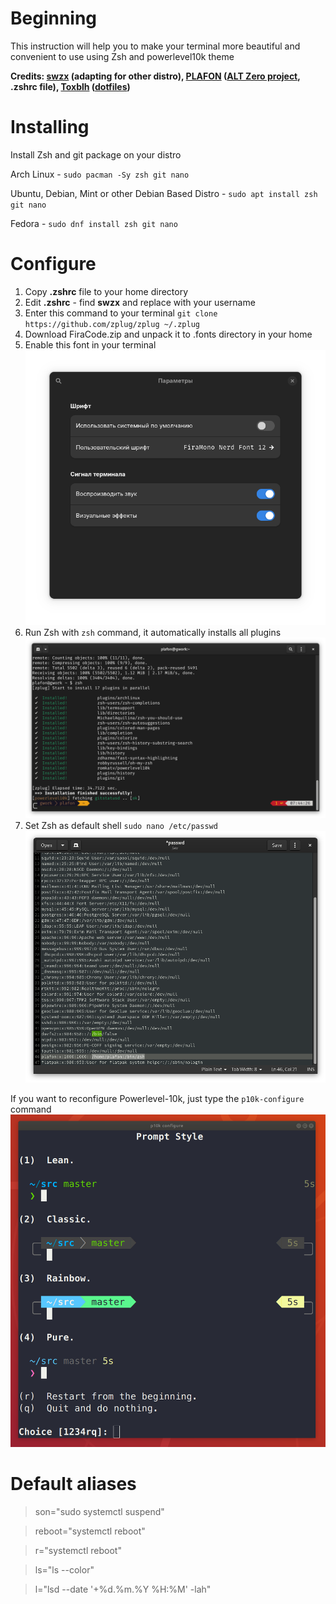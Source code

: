 # Beginning
This instruction will help you to make your terminal more beautiful and convenient to use using Zsh and powerlevel10k theme

**Credits: [swzx](https://github.com/swzxu) (adapting for other distro), [PLAFON](https://youtube.com/@plafonlinux) ([ALT Zero project](https://plafon.gitbook.io/alt-zero), .zshrc file), [Toxblh](https://github.com/Toxblh/) ([dotfiles](https://github.com/Toxblh/dotfiles))**

# Installing
Install Zsh and git package on your distro

Arch Linux - `sudo pacman -Sy zsh git nano`

Ubuntu, Debian, Mint or other Debian Based Distro - `sudo apt install zsh git nano`

Fedora - `sudo dnf install zsh git nano`

# Configure
1. Copy **.zshrc** file to your home directory
2. Edit **.zshrc** - find **swzx** and replace with your username
3. Enter this command to your terminal `git clone https://github.com/zplug/zplug ~/.zplug`
4. Download FiraCode.zip and unpack it to .fonts directory in your home
5. Enable this font in your terminal
![Font.](font.png)
6. Run Zsh with `zsh` command, it automatically installs all plugins
![Plugins.](plugins.png)
7. Set Zsh as default shell `sudo nano /etc/passwd`
![Passwd.](passwd.png)

If you want to reconfigure Powerlevel-10k, just type the `p10k-configure` command
![p10k-configure](p10k-config.png)

# Default aliases
> son="sudo systemctl suspend"

> reboot="systemctl reboot"

> r="systemctl reboot"

> ls="ls --color"

> l="lsd --date '+%d.%m.%Y %H:%M' -lah"
